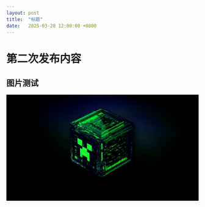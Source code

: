 ```yaml
---
layout: post
title:  "标题"
date:   2025-03-28 12:00:00 +0800
---
```


# 第二次发布内容
## 图片测试
![这是图片](/assets/img/pic1.jpg "test image")
